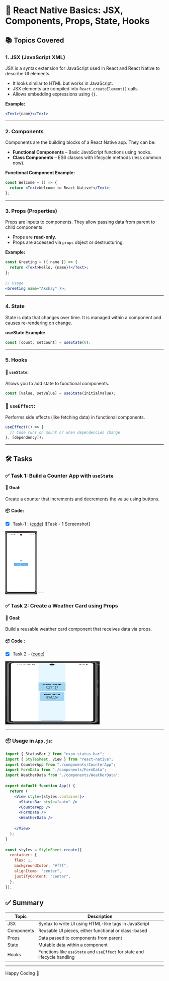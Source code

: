 
# 🚀 React Native Basics: JSX, Components, Props, State, Hooks

## 📚 Topics Covered

### 1. **JSX (JavaScript XML)**

JSX is a syntax extension for JavaScript used in React and React Native to describe UI elements.

- It looks similar to HTML but works in JavaScript.
- JSX elements are compiled into `React.createElement()` calls.
- Allows embedding expressions using `{}`.

**Example:**

```jsx
<Text>{name}</Text>
```

---

### 2. **Components**

Components are the building blocks of a React Native app. They can be:

- **Functional Components** – Basic JavaScript functions using hooks.
- **Class Components** – ES6 classes with lifecycle methods (less common now).

**Functional Component Example:**

```jsx
const Welcome = () => {
  return <Text>Welcome to React Native!</Text>;
};
```

---

### 3. **Props (Properties)**

Props are inputs to components. They allow passing data from parent to child components.

- Props are **read-only**.
- Props are accessed via `props` object or destructuring.

**Example:**

```jsx
const Greeting = ({ name }) => {
  return <Text>Hello, {name}!</Text>;
};

// Usage
<Greeting name="Akshay" />;
```

---

### 4. **State**

State is data that changes over time. It is managed within a component and causes re-rendering on change.

**useState Example:**

```jsx
const [count, setCount] = useState(0);
```

---

### 5. **Hooks**

#### 🔹 `useState`:

Allows you to add state to functional components.

```jsx
const [value, setValue] = useState(initialValue);
```

### 🔹 `useEffect`:

Performs side effects (like fetching data) in functional components.

```jsx
useEffect(() => {
  // Code runs on mount or when dependencies change
}, [dependency]);
```

---

## 🛠️ Tasks

### ✅ Task 1: Build a Counter App with `useState`

#### 🎯 Goal:

Create a counter that increments and decrements the value using buttons.

#### 📦 Code:
- [x] Task-1 : ([code](./CounterApp.jsx))
![Task - 1 Screenshot]
<img src="./Task-1.png" alt="Task-1" width="100" height="200" />
---

### ✅ Task 2: Create a Weather Card using Props

#### 🎯 Goal:

Build a reusable weather card component that receives data via props.
#### 📦 Code :
- [x] Task 2 – ([code](./WeatherData.jsx))

<img src="./Task-2.png" alt="Task-2" width="300" height="200" />

---

### 📦 Usage in `App.js`:
```jsx
import { StatusBar } from "expo-status-bar";
import { StyleSheet, View } from "react-native";
import CounterApp from "./components/CounterApp";
import FormData from "./components/FormData";
import WeatherData from "./components/WeatherData";

export default function App() {
  return (
    <View style={styles.container}>
      <StatusBar style="auto" />
      <CounterApp />
      <FormData />
      <WeatherData />

    </View>
  );
}

const styles = StyleSheet.create({
  container: {
    flex: 1,
    backgroundColor: "#fff",
    alignItems: "center",
    justifyContent: "center",
  },
});

```

## ✅ Summary

| Topic      | Description                                                                |
| ---------- | -------------------------------------------------------------------------- |
| JSX        | Syntax to write UI using HTML-like tags in JavaScript                      |
| Components | Reusable UI pieces, either functional or class-based                       |
| Props      | Data passed to components from parent                                      |
| State      | Mutable data within a component                                            |
| Hooks      | Functions like `useState` and `useEffect` for state and lifecycle handling |

---

Happy Coding 🚀
